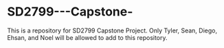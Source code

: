 # SD2799---Capstone-
This is a repository for SD2799 Capstone Project. Only Tyler, Sean, Diego, Ehsan, and Noel will be allowed to add to this repository.
